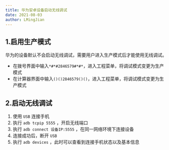 ```yaml
---
title: 华为安卓设备启动无线调试
date: 2021-08-03
author: LMingJian
---
```


## 1.启用生产模式

华为的设备默认不会启动无线调试，需要用户进入生产模式后才能使用无线调试。

- 在拨号界面中输入`*#*#2846579#*#*`，进入工程菜单，将调试模式变更为生产模式
- 在计算器界面中输入`()()2846579()()`，进入工程菜单，将调试模式变更为生产模式

## 2.启动无线调试

1. 使用 `USB` 连接手机
2. 执行 `adb tcpip 5555` ，开启无线端口
3. 执行 `adb connect 设备IP:5555` ，在同一网络环境下连接设备
4. 连接成功后，断开 `USB`
5. 执行 `adb devices` ，此时可以查看到连接手机状态以及基本信息

